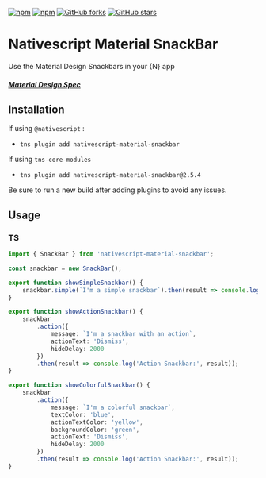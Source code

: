 [![npm](https://img.shields.io/npm/v/nativescript-material-snackbar.svg)](https://www.npmjs.com/package/nativescript-material-snackbar)
[![npm](https://img.shields.io/npm/dt/nativescript-material-snackbar.svg?label=npm%20downloads)](https://www.npmjs.com/package/nativescript-material-snackbar)
[![GitHub forks](https://img.shields.io/github/forks/Akylas/nativescript-material-components.svg)](https://github.com/Akylas/nativescript-material-components/network)
[![GitHub stars](https://img.shields.io/github/stars/Akylas/nativescript-material-components.svg)](https://github.com/Akylas/nativescript-material-components/stargazers)

# Nativescript Material SnackBar

Use the Material Design Snackbars in your {N} app

##### [Material Design Spec](https://material.io/design/components/snackbars.html)

## Installation

If using ```@nativescript``` :
* `tns plugin add nativescript-material-snackbar`

If using ```tns-core-modules```
* `tns plugin add nativescript-material-snackbar@2.5.4`

Be sure to run a new build after adding plugins to avoid any issues.

## Usage

### TS

```typescript
import { SnackBar } from 'nativescript-material-snackbar';

const snackbar = new SnackBar();

export function showSimpleSnackbar() {
    snackbar.simple(`I'm a simple snackbar`).then(result => console.log('Simple Snackbar:', result));
}

export function showActionSnackbar() {
    snackbar
        .action({
            message: `I'm a snackbar with an action`,
            actionText: 'Dismiss',
            hideDelay: 2000
        })
        .then(result => console.log('Action Snackbar:', result));
}

export function showColorfulSnackbar() {
    snackbar
        .action({
            message: `I'm a colorful snackbar`,
            textColor: 'blue',
            actionTextColor: 'yellow',
            backgroundColor: 'green',
            actionText: 'Dismiss',
            hideDelay: 2000
        })
        .then(result => console.log('Action Snackbar:', result));
}

```
